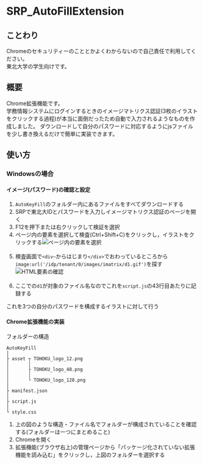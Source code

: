 # SRP_AutoFillExtension

## ことわり
Chromeのセキュリティーのこととかよくわからないので自己責任で利用してください。  
東北大学の学生向けです。

## 概要
Chrome拡張機能です。  
学務情報システムにログインするときのイメージマトリクス認証(3枚のイラストをクリックする過程)が本当に面倒だったため自動で入力されるようなものを作成しました。
ダウンロードして自分のパスワードに対応するようにjsファイルを少し書き換えるだけで簡単に実装できます。  

## 使い方
### Windowsの場合
#### イメージ(パスワード)の確認と設定
1. `AutoKeyFill`のフォルダー内にあるファイルをすべてダウンロードする
1. SRPで東北大IDとパスワードを入力しイメージマトリクス認証のページを開く
1. F12を押下または右クリックして検証を選択
1. ページ内の要素を選択して検査(Ctrl+Shift+C)をクリックし，イラストをクリックする![ページ内の要素を選択](https://github.com/suzuyuyuyu/SRP_AutoFillExtension/assets/133082232/f2d4de1f-33fe-4916-9688-df133254ae30)
<br><br>
1. 検査画面で`<div~`からはじまり`</div>`でおわっているところから`image:url('/idp/tenant/0/images/imatrix/d1.gif')`を探す![HTML要素の確認](https://github.com/suzuyuyuyu/SRP_AutoFillExtension/assets/133082232/680f7d5a-aaf2-4895-9282-d6313258dd10)
<br><br>
1. ここでの`d1`が対象のファイル名なのでこれを`script.js`の43行目あたりに記録する

これを3つの自分のパスワードを構成するイラストに対して行う

#### Chrome拡張機能の実装  

フォルダーの構造
```
AutoKeyFill
│
├ asset ┬ TOHOKU_logo_12.png
│       │
│       ├ TOHOKU_logo_48.png
│       │
│       └ TOHOKU_logo_128.png
│
├ manifest.json
│
├ script.js
│
└ style.css
```

1. 上の図のような構造・ファイル名でフォルダーが構成されていることを確認する(フォルダーは一つにまとめること)
1. Chromeを開く
1. 拡張機能(ブラウザ右上)の管理ページから「パッケージ化されていない拡張機能を読み込む」をクリックし，上図のフォルダーを選択する

